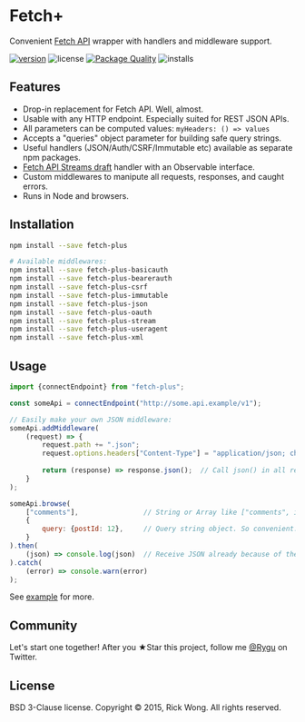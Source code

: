 # Fetch+

Convenient [Fetch API](https://github.com/whatwg/fetch) wrapper with handlers and middleware support.

[![version](https://img.shields.io/npm/v/fetch-plus.svg)](https://npmjs.org/package/fetch-plus) ![license](https://img.shields.io/npm/l/fetch-plus.svg) [![Package Quality](http://npm.packagequality.com/shield/fetch-plus.svg)](http://packagequality.com/#?package=fetch-plus)  ![installs](https://img.shields.io/npm/dt/fetch-plus.svg)

## Features

- Drop-in replacement for Fetch API. Well, almost.
- Usable with any HTTP endpoint. Especially suited for REST JSON APIs.
- All parameters can be computed values: `myHeaders: () => values`
- Accepts a "queries" object parameter for building safe query strings. 
- Useful handlers (JSON/Auth/CSRF/Immutable etc) available as separate npm packages.
- [Fetch API Streams draft](https://github.com/yutakahirano/fetch-with-streams) handler with an Observable interface.
- Custom middlewares to manipute all requests, responses, and caught errors.
- Runs in Node and browsers.

## Installation

```bash
npm install --save fetch-plus

# Available middlewares:
npm install --save fetch-plus-basicauth
npm install --save fetch-plus-bearerauth
npm install --save fetch-plus-csrf
npm install --save fetch-plus-immutable
npm install --save fetch-plus-json
npm install --save fetch-plus-oauth
npm install --save fetch-plus-stream
npm install --save fetch-plus-useragent
npm install --save fetch-plus-xml
```

## Usage

````js
import {connectEndpoint} from "fetch-plus";

const someApi = connectEndpoint("http://some.api.example/v1");

// Easily make your own JSON middleware:
someApi.addMiddleware(
	(request) => {
		request.path += ".json";
		request.options.headers["Content-Type"] = "application/json; charset=utf-8";
		
		return (response) => response.json();  // Call json() in all responses.
	}
);

someApi.browse(            
	["comments"],                // String or Array like ["comments", id, "likes", id] etc.
	{
		query: {postId: 12},     // Query string object. So convenient.
	}  
).then(
	(json) => console.log(json)  // Receive JSON already because of the above middleware.
).catch(
	(error) => console.warn(error)
);
````

See [example](https://github.com/RickWong/fetch-plus/blob/master/packages/example/src/index.js) for more.

## Community

Let's start one together! After you ★Star this project, follow me [@Rygu](https://twitter.com/rygu)
on Twitter.

## License

BSD 3-Clause license. Copyright © 2015, Rick Wong. All rights reserved.
